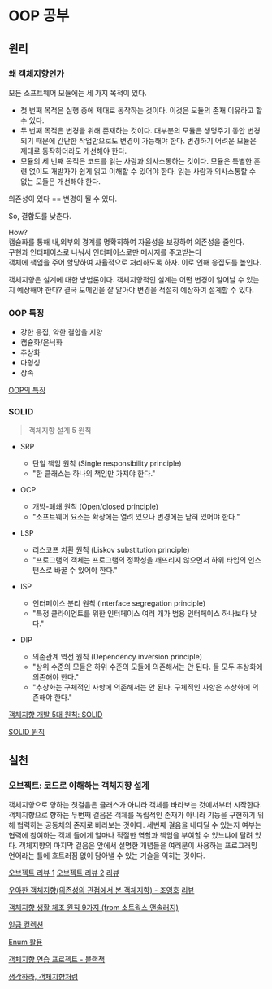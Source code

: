 # OOP 공부

## 원리

### 왜 객체지향인가

모든 소프트웨어 모듈에는 세 가지 목적이 있다.

-  첫 번째 목적은 실행 중에 제대로 동작하는 것이다. 이것은 모듈의 존재 이유라고 할 수 있다.
- 두 번째 목적은 변경을 위해 존재하는 것이다. 대부분의 모듈은 생명주기 동안 변경되기 때문에 간단한 작업만으로도 변경이 가능해야 한다. 변경하기 어려운 모듈은 제대로 동작하더라도 개선해야 한다.
- 모듈의 세 번째 목적은 코드를 읽는 사람과 의사소통하는 것이다. 모듈은 특별한 훈련 없이도 개발자가 쉽게 읽고 이해할 수 있어야 한다. 읽는 사람과 의사소통할 수 없는 모듈은 개선해야 한다.

의존성이 있다 == 변경이 될 수 있다.

So, 결합도를 낮춘다.

How?<br>
캡슐화를 통해 내,외부의 경계를 명확히하여 자율성을 보장하여 의존성을 줄인다.<br>
구현과 인터페이스로 나눠서 인터페이스로만 메시지를 주고받는다<br>
객체에 책임을 주어 할당하여 자율적으로 처리하도록 하자. 이로 인해 응집도를 높인다.

객체지향은 설계에 대한 방법론이다. 객체지향적인 설계는 어떤 변경이 일어날 수 있는지 예상해야 한다? 결국 도메인을 잘 알아야 변경을 적절히 예상하여 설계할 수 있다.


### OOP 특징

- 강한 응집, 약한 결합을 지향
- 캡슐화/은닉화
- 추상화
- 다형성
- 상속

[OOP의 특징](https://gmlwjd9405.github.io/2018/07/05/oop-features.html)

### SOLID
> 객체지향 설계 5 원칙

- SRP
	- 단일 책임 원칙 (Single responsibility principle)
	- "한 클래스는 하나의 책임만 가져야 한다."

- OCP
	- 개방-폐쇄 원칙 (Open/closed principle)
	- "소프트웨어 요소는 확장에는 열려 있으나 변경에는 닫혀 있어야 한다."

- LSP
	- 리스코프 치환 원칙 (Liskov substitution principle)
	- "프로그램의 객체는 프로그램의 정확성을 깨뜨리지 않으면서 하위 타입의 인스턴스로 바꿀 수 있어야 한다."

- ISP
	- 인터페이스 분리 원칙 (Interface segregation principle)
	- "특정 클라이언트를 위한 인터페이스 여러 개가 범용 인터페이스 하나보다 낫다."

- DIP
	- 의존관계 역전 원칙 (Dependency inversion principle)
	- "상위 수준의 모듈은 하위 수준의 모듈에 의존해서는 안 된다. 둘 모두 추상화에 의존해야 한다."
	- "추상화는 구체적인 사항에 의존해서는 안 된다. 구체적인 사항은 추상화에 의존해야 한다."

[객체지향 개발 5대 원칙: SOLID](http://www.nextree.co.kr/p6960/)

[SOLID 원칙](https://johngrib.github.io/wiki/SOLID/)

## 실천

### 오브젝트: 코드로 이해하는 객체지향 설계
객체지향으로 향하는 첫걸음은 클래스가 아니라 객체를 바라보는 것에서부터 시작한다. 객체지향으로 향하는 두번째 걸음은 객체를 독립적인 존재가 아니라 기능을 구현하기 위해 협력하는 공동체의 존재로 바라보는 것이다. 세번째 걸음을 내디딜 수 있는지 여부는 협력에 참여하는 객체 들에게 얼마나 적절한 역할과 책임을 부여할 수 있느냐에 달려 있다. 객체지향의 마지막 걸음은 앞에서 설명한 개념들을 여러분이 사용하는 프로그래밍 언어라는 틀에 흐트러짐 없이 담아낼 수 있는 기술을 익히는 것이다.

[오브젝트 리뷰 1](http://sculove.github.io/blog/2019/07/31/object-book1/)
[오브젝트 리뷰 2](http://sculove.github.io/blog/2019/08/10/object-book2/)
[리뷰](https://joshuabc.tistory.com/43?category=644286)

[우아한 객체지향(의존성의 관점에서 본 객체지향) - 조영호](https://www.youtube.com/watch?v=dJ5C4qRqAgA&t=956s)
[리뷰](https://github.com/jojoldu/review/tree/master/%EC%9A%B0%EC%95%84%ED%95%9C_%ED%85%8C%ED%81%AC%ED%86%A1/2019_06_20)

[객체지향 생활 체조 원칙 9가지 (from 소트웍스 앤솔러지)](https://jamie95.tistory.com/entry/Java-%EA%B0%9D%EC%B2%B4%EC%A7%80%ED%96%A5-%EC%83%9D%ED%99%9C-%EC%B2%B4%EC%A1%B0-%EC%9B%90%EC%B9%99-9%EA%B0%80%EC%A7%80-from-%EC%86%8C%ED%8A%B8%EC%9B%8D%EC%8A%A4-%EC%95%A4%EC%86%94%EB%9F%AC%EC%A7%80)

[일급 컬렉션](https://jojoldu.tistory.com/412?category=635881)

[Enum 활용](https://woowabros.github.io/tools/2017/07/10/java-enum-uses.html)

[객체지향 연습 프로젝트 - 블랙잭](https://jojoldu.tistory.com/62?category=635881)

[생각하라, 객체지향처럼](https://woowabros.github.io/study/2016/07/07/think_object_oriented.html)
